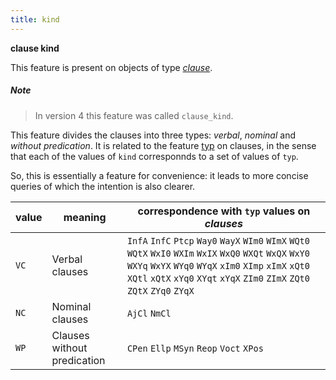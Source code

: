 ```yaml
---
title: kind
---
```


**clause kind**


This feature is present on objects of type [*clause*](otype.md).

##### Note
> In version 4 this feature was called `clause_kind`.

This feature divides the clauses into three types: *verbal*, *nominal* and *without predication*.
It is related to the feature [typ](typ.md) on clauses, in the sense that each of the values of `kind` 
corresponnds to a set of values of `typ`.

So, this is essentially a feature for convenience: it leads to more concise queries of which the intention is also clearer.

value |meaning | correspondence with `typ` values on *clauses*
---|---|---
`VC`|Verbal clauses | `InfA` `InfC` `Ptcp` `Way0` `WayX` `WIm0` `WImX` `WQt0` `WQtX` `WxI0` `WXIm` `WxIX` `WxQ0` `WXQt` `WxQX` `WxY0` `WXYq` `WxYX` `WYq0` `WYqX` `xIm0` `XImp` `xImX` `xQt0` `XQtl` `xQtX` `xYq0` `XYqt` `xYqX` `ZIm0` `ZImX` `ZQt0` `ZQtX` `ZYq0` `ZYqX`
`NC`|Nominal clauses | `AjCl` `NmCl`
`WP`|Clauses without predication| `CPen` `Ellp` `MSyn` `Reop` `Voct` `XPos`

